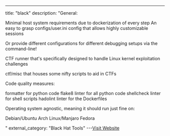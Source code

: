---
title: "black"
description: "General:

Minimal host system requirements due to dockerization of every step
An easy to grasp configs/user.ini config that allows highly customizable sessions

Or provide different configurations for different debugging setups via the command-line!


CTF runner that's specifically designed to handle Linux kernel exploitation challenges

ctf/misc that houses some nifty scripts to aid in CTFs


Code quality measures:

 formatter for python code
flake8 linter for all python code
shellcheck linter for shell scripts
hadolint linter for the Dockerfiles


Operating system agnostic, meaning it should run just fine on:

Debian/Ubuntu
Arch Linux/Manjaro
Fedora



"
external_category: "Black Hat Tools"
---[Visit Website](https://github.com/psf/black)


